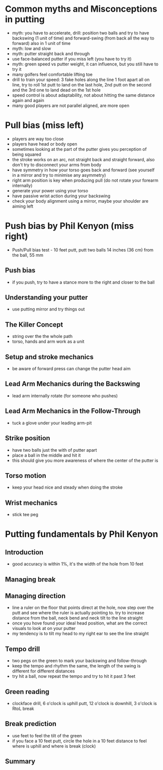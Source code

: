 # Common myths and Misconceptions in putting
* myth: you have to accelerate, drill: position two balls and try to have backswing (1 unit of time) and forward-swing (from back all the way to forward) also in 1 unit of time
* myth: low and slow
* myth: putter straight back and through
* use face-balanced putter if you miss left (you have to try it)
* myth: green speed vs putter weight, it can influence, but you still have to try it
* many golfers feel comfortable lifting toe
* drill to train your speed: 3 fake holes along the line 1 foot apart all on line, try to roll 1st putt to land on the last hole, 2nd putt on the second and the 3rd one to land dead on the 1st hole
* speed control is about adaptability, not about hitting the same distance again and again
* many good players are not parallel aligned, are more open

# Pull bias (miss left)
* players are way too close
* players have head or body open
* sometimes looking at the part of the putter gives you perception of being squared
* the stroke works on an arc, not straight back and straight forward, also don't try to disconnect your arms from body
* have symmetry in how your torso goes back and forward (see yourself in a mirror and try to minimise any asymmetry)
* right arm position is key when producing pull (do not rotate your forearm internally)
* generate your power using your torso
* have passive wrist action during your backswing
* check your body alignment using a mirror, maybe your shoulder are aiming left

# Push bias by Phil Kenyon (miss right)
 * Push/Pull bias test - 10 feet putt, putt two balls 14 inches (36 cm) from the ball, 55 mm
## Push bias
* if you push, try to have a stance more to the right and closer to the ball
## Understanding your putter
* use putting mirror and try things out
## The Killer Concept
* string over the the whole path
* torso, hands and arm work as a unit
## Setup and stroke mechanics
* be aware of forward press can change the putter head aim
## Lead Arm Mechanics during the Backswing
* lead arm internally rotate (for someone who pushes)
## Lead Arm Mechanics in the Follow-Through
* tuck a glove under your leading arm-pit
## Strike position
* have two balls just the with of putter apart
* place a ball in the middle and hit it
* this should give you more awareness of where the center of the putter is

## Torso motion
* keep your head nice and steady when doing the stroke

## Wrist mechanics
* stick tee peg

# Putting fundamentals by Phil Kenyon
## Introduction
* good accuracy is within 1%, it's the width of the hole from 10 feet
## Managing break
## Managing direction
* line a ruler on the floor that points direct at the hole, now step over the putt and see where the ruler is actually pointing to. try to increase distance from the ball, neck bend and neck tilt to the line straight
* once you hove found your ideal head position, what are the correct visuals to look at on your putter
* my tendency is to tilt my head to my right ear to see the line straight

## Tempo drill
* two pegs on the green to mark your backswing and follow-through
* keep the tempo and rhythm the same, the length of the swing is different for different distances
* try hit a ball, now repeat the tempo and try to hit it past 3 feet

## Green reading
* clockface drill, 6 o'clock is uphill putt, 12 o'clock is downhill, 3 o'clock is RtoL break

## Break prediction
* use feet to feel the tilt of the green
* if you face a 10 feet putt, circle the hole in a 10 feet distance to feel where is uphill and where is break (clock)

## Summary

